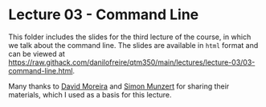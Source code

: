 # Lecture 03 - Command Line

This folder includes the slides for the third lecture of the course, in which we talk about the command line. The slides are available in `html` format and can be viewed at <https://raw.githack.com/danilofreire/qtm350/main/lectures/lecture-03/03-command-line.html>.

Many thanks to [David Moreira](https://davi-moreira.github.io) and [Simon Munzert](https://github.com/intro-to-data-science-21/lectures/tree/main) for sharing their materials, which I used as a basis for this lecture.
